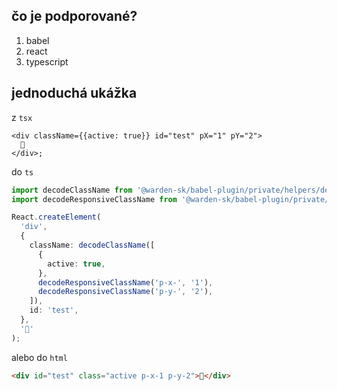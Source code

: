 ## čo je podporované?

1. babel
2. react
3. typescript

## jednoduchá ukážka

z `tsx`

```tsx
<div className={{active: true}} id="test" pX="1" pY="2">
  👋
</div>;
```

do `ts`

```ts
import decodeClassName from '@warden-sk/babel-plugin/private/helpers/decodeClassName';
import decodeResponsiveClassName from '@warden-sk/babel-plugin/private/helpers/decodeResponsiveClassName';

React.createElement(
  'div',
  {
    className: decodeClassName([
      {
        active: true,
      },
      decodeResponsiveClassName('p-x-', '1'),
      decodeResponsiveClassName('p-y-', '2'),
    ]),
    id: 'test',
  },
  '👋'
);
```

alebo do `html`

```html
<div id="test" class="active p-x-1 p-y-2">👋</div>
```
